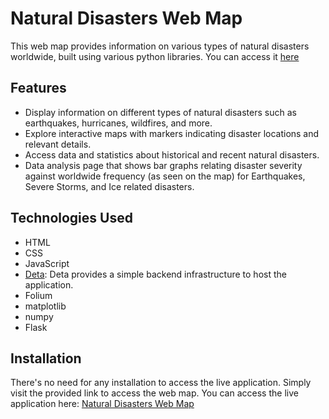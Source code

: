 # Natural Disasters Web Map

This web map provides information on various types of natural disasters worldwide, built using various python libraries. You can access it [here](https://disasters_map-1-e0855033.deta.app/)

## Features

- Display information on different types of natural disasters such as earthquakes, hurricanes, wildfires, and more.
- Explore interactive maps with markers indicating disaster locations and relevant details.
- Access data and statistics about historical and recent natural disasters.
- Data analysis page that shows bar graphs relating disaster severity against worldwide frequency (as seen on the map) for Earthquakes, Severe Storms, and Ice related disasters.

## Technologies Used

- HTML
- CSS
- JavaScript
- [Deta](https://www.deta.sh/): Deta provides a simple backend infrastructure to host the application.
- Folium
- matplotlib
- numpy
- Flask

## Installation

There's no need for any installation to access the live application. Simply visit the provided link to access the web map.
You can access the live application here: [Natural Disasters Web Map](https://disasters_map-1-e0855033.deta.app/)
